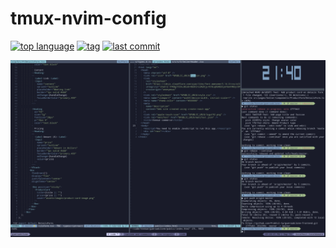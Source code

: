 # tmux-nvim-config

[![top language](https://img.shields.io/github/languages/top/prakhil-tp/tmux-nvim-config)](https://github.com/prakhil-tp/tmux-nvim-config/search?l=vim%20script)
[![tag](https://img.shields.io/github/v/tag/prakhil-tp/tmux-nvim-config)](https://github.com/prakhil-tp/tmux-nvim-config/tags)
[![last commit](https://img.shields.io/github/last-commit/prakhil-tp/tmux-nvim-config)](https://github.com/Prakhil-tp/tmux-nvim-config/commits/master)

<p align="center">
  <img src="https://github.com/Prakhil-tp/tmux-nvim-config/blob/master/tmux-nvim-config.png?raw=true" />
</p>
